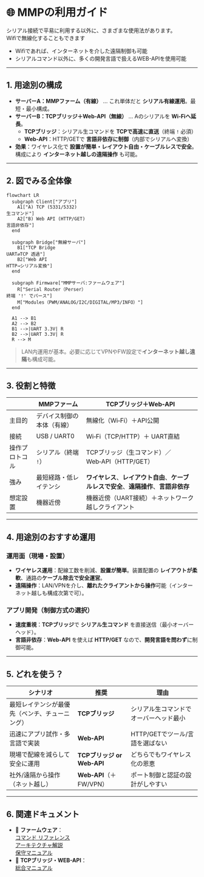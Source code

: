 # 🌐 MMPの利用ガイド

シリアル接続で平易に利用する以外に、さまざまな使用法があります。<br>
Wifiで無線化することもできます
- Wifiであれば、インターネットを介した遠隔制御も可能
- シリアルコマンド以外に、多くの開発言語で扱えるWEB-APIを使用可能

---

## 1. 用途別の構成

- **サーバーA：MMPファーム（有線）** … これ単体だと **シリアル有線運用**。最短・最小構成。  
- **サーバーB：TCPブリッジ＋Web-API（無線）** … Aのシリアルを **Wi‑Fiへ延長**。  
  - **TCPブリッジ**：シリアル生コマンドを **TCPで高速に直送**（終端 `!` 必須）  
  - **Web-API**：HTTP/GETで **言語非依存に制御**（内部でシリアルへ変換）  
- **効果**：ワイヤレス化で **設置が簡単・レイアウト自由・ケーブルレスで安全**。構成により **インターネット越しの遠隔操作** も可能。

---

## 2. 図でみる全体像

```mermaid
flowchart LR
  subgraph Client["アプリ"]
    A1["A) TCP (5331/5332)
生コマンド"] 
    A2["B) Web API (HTTP/GET)
言語非依存"]
  end

  subgraph Bridge["無線サーバ"]
    B1["TCP Bridge
UART⇄TCP 透過"]
    B2["Web API
HTTP→シリアル変換"]
  end

  subgraph Firmware["MMPサーバ:ファームウェア"]
    R["Serial Router（Perser）
終端 '!' でパース"]
    M["Modules（PWM/ANALOG/I2C/DIGITAL/MP3/INFO）"]
  end

  A1 --> B1
  A2 --> B2
  B1 -->|UART 3.3V| R
  B2 -->|UART 3.3V| R
  R --> M
```

> LAN内運用が基本。必要に応じてVPNやFW設定で**インターネット越し遠隔**も構成可能。

---

## 3. 役割と特徴

|  | MMPファーム | TCPブリッジ＋Web‑API |
|---|---|---|
| 主目的 | デバイス制御の本体（有線） | 無線化（Wi‑Fi）＋API公開 |
| 接続 | USB / UART0 | Wi‑Fi（TCP/HTTP）＋ UART直結 |
| 操作プロトコル | シリアル（終端 `!`） | TCPブリッジ（生コマンド）／Web‑API（HTTP/GET） |
| 強み | 最短経路・低レイテンシ | **ワイヤレス**、**レイアウト自由**、**ケーブルレスで安全**、**遠隔操作**、**言語非依存** |
| 想定設置 | 機器近傍 | 機器近傍（UART接続）＋ネットワーク越しクライアント |

---

## 4. 用途別のおすすめ運用

### 運用面（現場・設置）
- **ワイヤレス運用**：配線工数を削減、**設置が簡単**。装置配置の **レイアウトが柔軟**、通路の**ケーブル除去で安全運営**。  
- **遠隔操作**：LAN/VPNを介し、**離れたクライアントから操作**可能（インターネット越しも構成次第で可）。

### アプリ開発（制御方式の選択）
- **速度重視**：**TCPブリッジ**で **シリアル生コマンド** を直接送信（最小オーバーヘッド）。  
- **言語非依存**：**Web‑API** を使えば **HTTP/GET** なので、**開発言語を問わず**に制御可能。

---

## 5. どれを使う？

| シナリオ | 推奨 | 理由 |
|---|---|---|
| 最短レイテンシが最優先（ベンチ、チューニング） | **TCPブリッジ** | シリアル生コマンドでオーバーヘッド最小 |
| 迅速にアプリ試作・多言語で実装 | **Web‑API** | HTTP/GETでツール/言語を選ばない |
| 現場で配線を減らして安全に運用 | **TCPブリッジ or Web‑API** | どちらでもワイヤレス化の恩恵 |
| 社外/遠隔から操作（ネット越し） | **Web‑API**（＋FW/VPN） | ポート制御と認証の設計がしやすい |

---

## 6. 関連ドキュメント

- 🔧 **ファームウェア**：  
  [コマンド リファレンス](./mmpDete/01_リファレンス.md)<br>
  [アーキテクチャ解説](./mmpDete/02_アーキテクチャ.md)<br>
  [保守マニュアル](./mmpDete/03_保守.md)<br>
- 🔌 **TCPブリッジ・WEB-API**：  
  [総合マニュアル](./TcpBridge/README.md)<br>